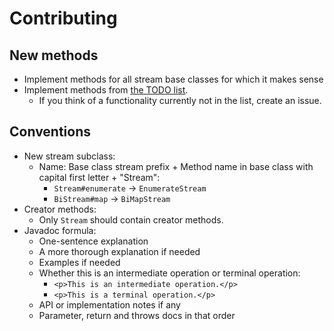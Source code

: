 # Contributing

## New methods
- Implement methods for all stream base classes for which it makes sense
- Implement methods from [the TODO list](./TODO.md).
  - If you think of a functionality currently not in the list, create an issue.

## Conventions
- New stream subclass:
  - Name: Base class stream prefix + Method name in base class with capital first letter + "Stream":
    - `Stream#enumerate` &#8594; `EnumerateStream`
    - `BiStream#map` &#8594; `BiMapStream`
- Creator methods:
  - Only `Stream` should contain creator methods.
- Javadoc formula:
    - One-sentence explanation
    - A more thorough explanation if needed
    - Examples if needed
    - Whether this is an intermediate operation or terminal operation:
        - `<p>This is an intermediate operation.</p>`
        - `<p>This is a terminal operation.</p>`
    - API or implementation notes if any
    - Parameter, return and throws docs in that order